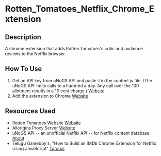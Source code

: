 # Rotten_Tomatoes_Netflix_Chrome_Extension

## Description
A chrome extension that adds Rotten Tomatoes's critic and audience reviews to the Netflix browser.

## How To Use
1) Get an API key from uNoGS API and paste it in the content.js file. (The uNoGS API limits calls to a hundred a day. Any call over the 100 allotment results in a 10 cent charge.) [Website](https://rapidapi.com/unogs/api/unogsNG)
2) Add the extension to Chrome [Website](https://support.google.com/chromebook/answer/2588006?hl=en)

## Resources Used
- Rotten Tomatoes Website [Website](https://www.rottentomatoes.com/)
- Allorigins Proxy Server [Website](https://allorigins.win/)
- uNoGS API -- an unofficial Netflix API -- for Netflix content database [About](https://rapidapi.com/unogs/api/unogsng/details)
- Telugu Gameboy's, "How to Build an IMDb Chrome Extension for Netflix Using JavaScript" [Tutorial](https://www.youtube.com/watch?v=_CER5Hoc6F0)
